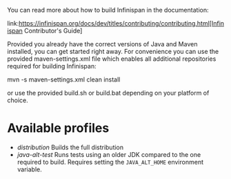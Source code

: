 You can read more about how to build Infinispan in the documentation:

link:https://infinispan.org/docs/dev/titles/contributing/contributing.html[Infinispan Contributor's Guide]

Provided you already have the correct versions of Java and Maven installed, you can get started right away.
For convenience you can use the provided maven-settings.xml file which enables all additional repositories required for
building Infinispan:

  mvn -s maven-settings.xml clean install

or use the provided build.sh or build.bat depending on your platform of choice.

Available profiles
==================

* *distribution* Builds the full distribution
* *java-alt-test* Runs tests using an older JDK compared to the one required to build. Requires setting the `JAVA_ALT_HOME` environment variable. 
